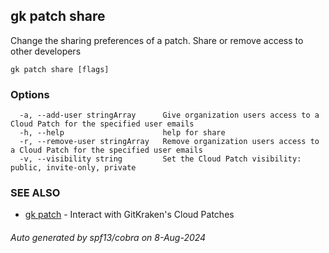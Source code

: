 ## gk patch share

Change the sharing preferences of a patch. Share or remove access to other developers

```
gk patch share [flags]
```

### Options

```
  -a, --add-user stringArray      Give organization users access to a Cloud Patch for the specified user emails
  -h, --help                      help for share
  -r, --remove-user stringArray   Remove organization users access to a Cloud Patch for the specified user emails
  -v, --visibility string         Set the Cloud Patch visibility: public, invite-only, private
```

### SEE ALSO

* [gk patch](gk_patch.md)	 - Interact with GitKraken's Cloud Patches

###### Auto generated by spf13/cobra on 8-Aug-2024
